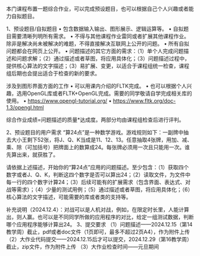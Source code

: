 本门课程布置一题综合作业，可以完成预设题目，也可以根据自己个人兴趣或者能力自拟题目。

1、预设题目/自拟题目
•    包含数据输入输出、图形展示、逻辑运算等。
•    自拟题目需要清晰列明所有需求。
•    不得与其他课程作业雷同或者扩展其他课程作业。除非是解决尚未被解决的难题，不得直接解决互联网上公开的问题。
•    所有自拟问题都会在网页上公开。
•    问题描述的其它方面的需求：（1）单个人完成问题描述和问题求解；（2）通过描述或者草图，将应用具体化；（3）问题描述过程中，提供核心算法的文字描述；（3）易扩展、变更，以适合于课程组统一检查，课程组后期也会提出适合于检查的新的要求。

涉及到图形界面方面的工作
•    可以用课内介绍的FLTK完成。
•    也可以根据个人兴趣，选用OpenGL库或者FLTK+OpenGL完成。需要的同学敬请自学完成相关库的使用。
•    https://www.opengl-tutorial.org/
•    https://www.fltk.org/doc-1.3/opengl.html

综合作业成绩=问题描述的质量*达成度。两部分均由课程组检查后进行评判。

2、预设题目的用户需求
“算24点”是一种数学游戏。游戏规则如下：一副牌中抽去大小王剩下52张，将J、Q、K当成是11、12、13。任意抽取4张牌，用加、减、乘、除（可加括号）把牌面上的数算成24。每张牌必须用一次且只能用一次。谁先算出来，就获胜了。

请依据上述描述，开始你的“算24点”应用的问题描述。至少包含：（1）获取四个数字或者J、Q、K，判断这四个数字是否可以算出24；（2）读取文件，为文件中每一行的四个数字计算24；（3）后续可能有的扩展需求（包含界面、表达式、对战等需求）；（4）少量的测试用例；（5）通过描述或者草图，将应用具体化；（6）核心算法的文字描述，可能需要的库或者类的支持等。

补充说明（2024.12.4）：对战可以是人机对战，例如，在限定时长里，人能计算出，则人赢。也可以是不同同学所做的应用程序的对比，给定一组测试数据，判断哪个应用程序能够计算出24。
3、提交要求
（1）问题描述——2024.12.15（第14教学周）截止，pdf或者doc文件（1页即可，最多不超过2页A4），作为附件上传
（2）大作业代码提交——2024.12.15后才可以提交，2024.12.29（第16教学周）截止，zip文件，作为附件上传
（3）大作业检查时间——元旦期间